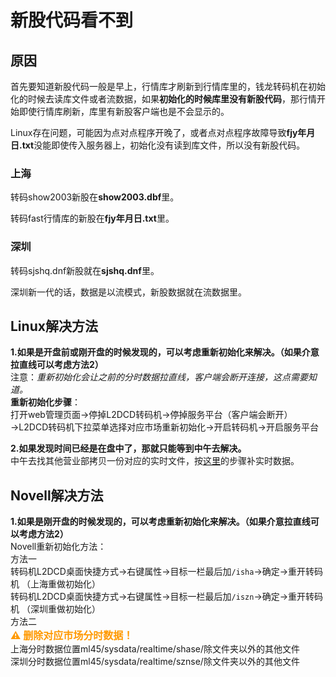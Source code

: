 # 新股代码看不到

## 原因

首先要知道新股代码一般是早上，行情库才刷新到行情库里的，钱龙转码机在初始化的时候去读库文件或者流数据，如果**初始化的时候库里没有新股代码**，那行情开始即使行情库刷新，库里有新股客户端也是不会显示的。

Linux存在问题，可能因为点对点程序开晚了，或者点对点程序故障导致**fjy年月日.txt**没能即使传入服务器上，初始化没有读到库文件，所以没有新股代码。

### 上海
转码show2003新股在**show2003.dbf**里。

转码fast行情库的新股在**fjy年月日.txt**里。

### 深圳

转码sjshq.dnf新股就在**sjshq.dnf**里。

深圳新一代的话，数据是以流模式，新股数据就在流数据里。

## Linux解决方法

**1.如果是开盘前或刚开盘的时候发现的，可以考虑重新初始化来解决。（如果介意拉直线可以考虑方法2）**  
注意：*重新初始化会让之前的分时数据拉直线，客户端会断开连接，这点需要知道。*  
**重新初始化步骤**：  
打开web管理页面→停掉L2DCD转码机→停掉服务平台（客户端会断开）→L2DCD转码机下拉菜单选择对应市场重新初始化→开启转码机→开启服务平台

**2.如果发现时间已经是在盘中了，那就只能等到中午去解决。**  
中午去找其他营业部拷贝一份对应的实时文件，按[这里](sysdata.md#Linux系统补实时数据的操作步骤)的步骤补实时数据。


## Novell解决方法  
**1.如果是刚开盘的时候发现的，可以考虑重新初始化来解决。（如果介意拉直线可以考虑方法2）**  
Novell重新初始化方法：  
方法一  
转码机L2DCD桌面快捷方式→右键属性→目标一栏最后加```/isha```→确定→重开转码机 （上海重做初始化）  
转码机L2DCD桌面快捷方式→右键属性→目标一栏最后加```/iszn```→确定→重开转码机 （深圳重做初始化）  
方法二  
**<font color=#ff9900 size=3 >  ⚠ 删除对应市场分时数据！</font>**  
上海分时数据位置ml45/sysdata/realtime/shase/除文件夹以外的其他文件  
深圳分时数据位置ml45/sysdata/realtime/sznse/除文件夹以外的其他文件  
